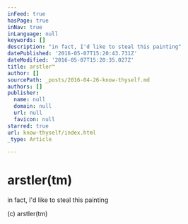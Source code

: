 ```yaml
---
inFeed: true
hasPage: true
inNav: true
inLanguage: null
keywords: []
description: "in fact, I'd like to steal this painting"
datePublished: '2016-05-07T15:20:43.731Z'
dateModified: '2016-05-07T15:20:35.027Z'
title: arstler™
author: []
sourcePath: _posts/2016-04-26-know-thyself.md
authors: []
publisher:
  name: null
  domain: null
  url: null
  favicon: null
starred: true
url: know-thyself/index.html
_type: Article

---
```

# arstler(tm)

in fact, I'd like to steal this painting

(c) arstler(tm)